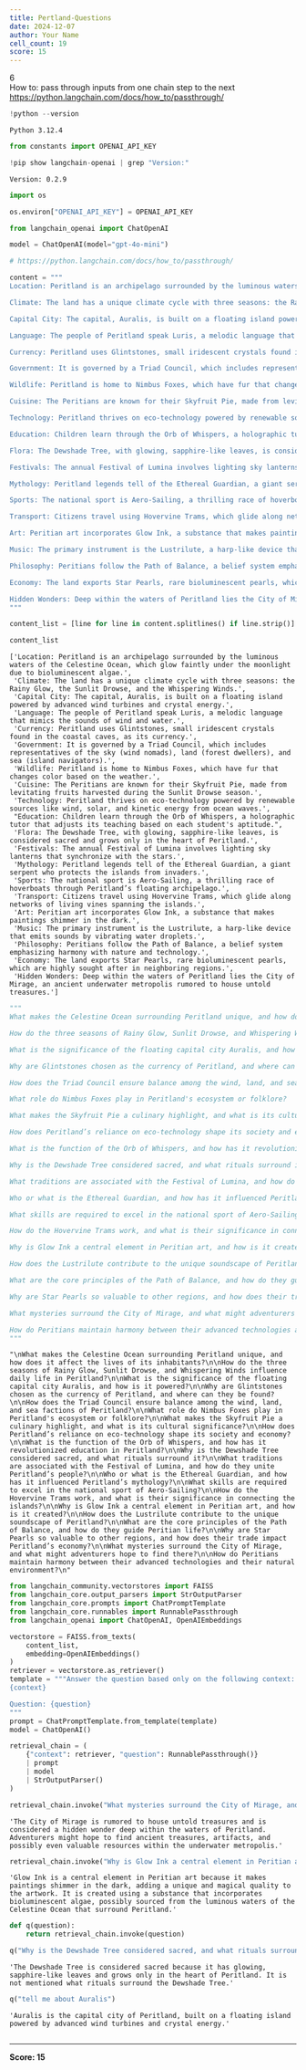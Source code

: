 ```yaml
---
title: Pertland-Questions
date: 2024-12-07
author: Your Name
cell_count: 19
score: 15
---
```


6
<br>
How to: pass through inputs from one chain step to the next
<br>
https://python.langchain.com/docs/how_to/passthrough/


```python
!python --version
```

    Python 3.12.4



```python
from constants import OPENAI_API_KEY
```


```python
!pip show langchain-openai | grep "Version:"
```

    Version: 0.2.9



```python
import os
```


```python
os.environ["OPENAI_API_KEY"] = OPENAI_API_KEY
```


```python
from langchain_openai import ChatOpenAI

model = ChatOpenAI(model="gpt-4o-mini")
```


```python
# https://python.langchain.com/docs/how_to/passthrough/
```


```python
content = """
Location: Peritland is an archipelago surrounded by the luminous waters of the Celestine Ocean, which glow faintly under the moonlight due to bioluminescent algae.

Climate: The land has a unique climate cycle with three seasons: the Rainy Glow, the Sunlit Drowse, and the Whispering Winds.

Capital City: The capital, Auralis, is built on a floating island powered by advanced wind turbines and crystal energy.

Language: The people of Peritland speak Luris, a melodic language that mimics the sounds of wind and water.

Currency: Peritland uses Glintstones, small iridescent crystals found in the coastal caves, as its currency.

Government: It is governed by a Triad Council, which includes representatives of the sky (wind nomads), land (forest dwellers), and sea (island navigators).

Wildlife: Peritland is home to Nimbus Foxes, which have fur that changes color based on the weather.

Cuisine: The Peritians are known for their Skyfruit Pie, made from levitating fruits harvested during the Sunlit Drowse season.

Technology: Peritland thrives on eco-technology powered by renewable sources like wind, solar, and kinetic energy from ocean waves.

Education: Children learn through the Orb of Whispers, a holographic tutor that adjusts its teaching based on each student's aptitude.

Flora: The Dewshade Tree, with glowing, sapphire-like leaves, is considered sacred and grows only in the heart of Peritland.

Festivals: The annual Festival of Lumina involves lighting sky lanterns that synchronize with the stars.

Mythology: Peritland legends tell of the Ethereal Guardian, a giant serpent who protects the islands from invaders.

Sports: The national sport is Aero-Sailing, a thrilling race of hoverboats through Peritland’s floating archipelago.

Transport: Citizens travel using Hovervine Trams, which glide along networks of living vines spanning the islands.

Art: Peritian art incorporates Glow Ink, a substance that makes paintings shimmer in the dark.

Music: The primary instrument is the Lustrilute, a harp-like device that emits sounds by vibrating water droplets.

Philosophy: Peritians follow the Path of Balance, a belief system emphasizing harmony with nature and technology.

Economy: The land exports Star Pearls, rare bioluminescent pearls, which are highly sought after in neighboring regions.

Hidden Wonders: Deep within the waters of Peritland lies the City of Mirage, an ancient underwater metropolis rumored to house untold treasures.
"""
```


```python
content_list = [line for line in content.splitlines() if line.strip()]
```


```python
content_list
```




    ['Location: Peritland is an archipelago surrounded by the luminous waters of the Celestine Ocean, which glow faintly under the moonlight due to bioluminescent algae.',
     'Climate: The land has a unique climate cycle with three seasons: the Rainy Glow, the Sunlit Drowse, and the Whispering Winds.',
     'Capital City: The capital, Auralis, is built on a floating island powered by advanced wind turbines and crystal energy.',
     'Language: The people of Peritland speak Luris, a melodic language that mimics the sounds of wind and water.',
     'Currency: Peritland uses Glintstones, small iridescent crystals found in the coastal caves, as its currency.',
     'Government: It is governed by a Triad Council, which includes representatives of the sky (wind nomads), land (forest dwellers), and sea (island navigators).',
     'Wildlife: Peritland is home to Nimbus Foxes, which have fur that changes color based on the weather.',
     'Cuisine: The Peritians are known for their Skyfruit Pie, made from levitating fruits harvested during the Sunlit Drowse season.',
     'Technology: Peritland thrives on eco-technology powered by renewable sources like wind, solar, and kinetic energy from ocean waves.',
     "Education: Children learn through the Orb of Whispers, a holographic tutor that adjusts its teaching based on each student's aptitude.",
     'Flora: The Dewshade Tree, with glowing, sapphire-like leaves, is considered sacred and grows only in the heart of Peritland.',
     'Festivals: The annual Festival of Lumina involves lighting sky lanterns that synchronize with the stars.',
     'Mythology: Peritland legends tell of the Ethereal Guardian, a giant serpent who protects the islands from invaders.',
     'Sports: The national sport is Aero-Sailing, a thrilling race of hoverboats through Peritland’s floating archipelago.',
     'Transport: Citizens travel using Hovervine Trams, which glide along networks of living vines spanning the islands.',
     'Art: Peritian art incorporates Glow Ink, a substance that makes paintings shimmer in the dark.',
     'Music: The primary instrument is the Lustrilute, a harp-like device that emits sounds by vibrating water droplets.',
     'Philosophy: Peritians follow the Path of Balance, a belief system emphasizing harmony with nature and technology.',
     'Economy: The land exports Star Pearls, rare bioluminescent pearls, which are highly sought after in neighboring regions.',
     'Hidden Wonders: Deep within the waters of Peritland lies the City of Mirage, an ancient underwater metropolis rumored to house untold treasures.']




```python
"""
What makes the Celestine Ocean surrounding Peritland unique, and how does it affect the lives of its inhabitants?

How do the three seasons of Rainy Glow, Sunlit Drowse, and Whispering Winds influence daily life in Peritland?

What is the significance of the floating capital city Auralis, and how is it powered?

Why are Glintstones chosen as the currency of Peritland, and where can they be found?

How does the Triad Council ensure balance among the wind, land, and sea factions of Peritland?

What role do Nimbus Foxes play in Peritland's ecosystem or folklore?

What makes the Skyfruit Pie a culinary highlight, and what is its cultural significance?

How does Peritland’s reliance on eco-technology shape its society and economy?

What is the function of the Orb of Whispers, and how has it revolutionized education in Peritland?

Why is the Dewshade Tree considered sacred, and what rituals surround it?

What traditions are associated with the Festival of Lumina, and how do they unite Peritland’s people?

Who or what is the Ethereal Guardian, and how has it influenced Peritland’s mythology?

What skills are required to excel in the national sport of Aero-Sailing?

How do the Hovervine Trams work, and what is their significance in connecting the islands?

Why is Glow Ink a central element in Peritian art, and how is it created?

How does the Lustrilute contribute to the unique soundscape of Peritland?

What are the core principles of the Path of Balance, and how do they guide Peritian life?

Why are Star Pearls so valuable to other regions, and how does their trade impact Peritland’s economy?

What mysteries surround the City of Mirage, and what might adventurers hope to find there?

How do Peritians maintain harmony between their advanced technologies and their natural environment?
"""
```




    "\nWhat makes the Celestine Ocean surrounding Peritland unique, and how does it affect the lives of its inhabitants?\n\nHow do the three seasons of Rainy Glow, Sunlit Drowse, and Whispering Winds influence daily life in Peritland?\n\nWhat is the significance of the floating capital city Auralis, and how is it powered?\n\nWhy are Glintstones chosen as the currency of Peritland, and where can they be found?\n\nHow does the Triad Council ensure balance among the wind, land, and sea factions of Peritland?\n\nWhat role do Nimbus Foxes play in Peritland's ecosystem or folklore?\n\nWhat makes the Skyfruit Pie a culinary highlight, and what is its cultural significance?\n\nHow does Peritland’s reliance on eco-technology shape its society and economy?\n\nWhat is the function of the Orb of Whispers, and how has it revolutionized education in Peritland?\n\nWhy is the Dewshade Tree considered sacred, and what rituals surround it?\n\nWhat traditions are associated with the Festival of Lumina, and how do they unite Peritland’s people?\n\nWho or what is the Ethereal Guardian, and how has it influenced Peritland’s mythology?\n\nWhat skills are required to excel in the national sport of Aero-Sailing?\n\nHow do the Hovervine Trams work, and what is their significance in connecting the islands?\n\nWhy is Glow Ink a central element in Peritian art, and how is it created?\n\nHow does the Lustrilute contribute to the unique soundscape of Peritland?\n\nWhat are the core principles of the Path of Balance, and how do they guide Peritian life?\n\nWhy are Star Pearls so valuable to other regions, and how does their trade impact Peritland’s economy?\n\nWhat mysteries surround the City of Mirage, and what might adventurers hope to find there?\n\nHow do Peritians maintain harmony between their advanced technologies and their natural environment?\n"




```python
from langchain_community.vectorstores import FAISS
from langchain_core.output_parsers import StrOutputParser
from langchain_core.prompts import ChatPromptTemplate
from langchain_core.runnables import RunnablePassthrough
from langchain_openai import ChatOpenAI, OpenAIEmbeddings

vectorstore = FAISS.from_texts(
    content_list, 
    embedding=OpenAIEmbeddings()
)
retriever = vectorstore.as_retriever()
template = """Answer the question based only on the following context:
{context}

Question: {question}
"""
prompt = ChatPromptTemplate.from_template(template)
model = ChatOpenAI()

retrieval_chain = (
    {"context": retriever, "question": RunnablePassthrough()}
    | prompt
    | model
    | StrOutputParser()
)
```


```python
retrieval_chain.invoke("What mysteries surround the City of Mirage, and what might adventurers hope to find there?")
```




    'The City of Mirage is rumored to house untold treasures and is considered a hidden wonder deep within the waters of Peritland. Adventurers might hope to find ancient treasures, artifacts, and possibly even valuable resources within the underwater metropolis.'




```python
retrieval_chain.invoke("Why is Glow Ink a central element in Peritian art, and how is it created?")
```




    'Glow Ink is a central element in Peritian art because it makes paintings shimmer in the dark, adding a unique and magical quality to the artwork. It is created using a substance that incorporates bioluminescent algae, possibly sourced from the luminous waters of the Celestine Ocean that surround Peritland.'




```python
def q(question):
    return retrieval_chain.invoke(question)
```


```python
q("Why is the Dewshade Tree considered sacred, and what rituals surround it?")
```




    'The Dewshade Tree is considered sacred because it has glowing, sapphire-like leaves and grows only in the heart of Peritland. It is not mentioned what rituals surround the Dewshade Tree.'




```python
q("tell me about Auralis")
```




    'Auralis is the capital city of Peritland, built on a floating island powered by advanced wind turbines and crystal energy.'




```python

```


---
**Score: 15**
